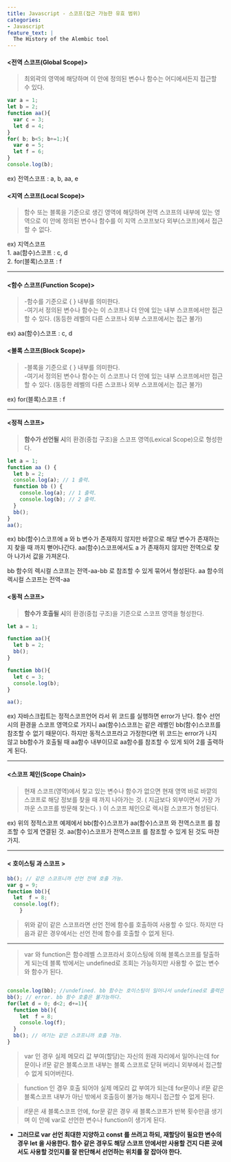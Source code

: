 ```yaml
---
title: Javascript - 스코프(접근 가능한 유효 범위)
categories:
- Javascript
feature_text: |
  The History of the Alembic tool
---
```




#### <전역 스코프(Global Scope)>
>최외곽의 영역에 해당하며 이 안에 정의된 변수나 함수는 어디에서든지 접근할 수 있다.
```javascript
var a = 1;
let b = 2;
function aa(){
  var c = 3;
  let d = 4;
}
for( b; b<5; b+=1;){
  var e = 5;
  let f = 6;
}
console.log(b);
```

ex) 전역스코프 : a, b, aa, e


#### <지역 스코프(Local Scope)>
>함수 또는 블록을 기준으로 생긴 영역에 해당하며 전역 스코프의 내부에 있는 영역으로 이 안에 정의된 변수나 함수를 이 지역 스코프보다 외부(스코프)에서 접근할 수 없다.

ex) 지역스코프<br>
1\. aa(함수)스코프 : c, d<br>
2\. for(블록)스코프 : f

---

#### <함수 스코프(Function Scope)>
>-함수를 기준으로 {  } 내부를 의미한다.<br>
-여기서 정의된 변수나 함수는 이 스코프나 더 안에 있는 내부 스코프에서만 접근할 수 있다. (동등한 레벨의 다른 스코프나 외부 스코프에서는 접근 불가)

ex) aa(함수)스코프 : c, d

#### <블록 스코프(Block Scope)>
>-블록을 기준으로 {  } 내부를 의미한다.<br>
-여기서 정의된 변수나 함수는 이 스코프나 더 안에 있는 내부 스코프에서만 접근할 수 있다. (동등한 레벨의 다른 스코프나 외부 스코프에서는 접근 불가)

ex) for(블록)스코프 : f 

---
#### <정적 스코프>
>**함수가 선언될 시**의 환경(중첩 구조)을 스코프 영역(Lexical Scope)으로 형성한다.

```javascript
let a = 1;
function aa () {
  let b = 2;
  console.log(a); // 1 출력.
  function bb () {
    console.log(a); // 1 출력.
    console.log(b); // 2 출력.
  }
  bb();
}
aa();
```

ex) bb(함수)스코프에 a 와 b 변수가 존재하지 않지만 바깥으로 해당 변수가 존재하는지 찾을 때 까지 뻗어나간다.
aa(함수)스코프에서도 a 가 존재하지 않지만 전역으로 찾아 나가서 값을 가져온다.

bb 함수의 렉시컬 스코프는 전역-aa-bb 로 참조할 수 있게 묶어서 형성된다.
aa 함수의 렉시컬 스코프는 전역-aa


#### <동적 스코프>
>**함수가 호출될 시**의 환경(중첩 구조)을 기준으로 스코프 영역을 형성한다.

```javascript
let a = 1;

function aa(){
  let b = 2;
  bb();
}

function bb(){
  let c = 3;
  console.log(b);
}

aa();
```

ex) 자바스크립트는 정적스코프언어 라서 위 코드를 실행하면 error가 난다.
함수 선언 시의 환경을 스코프 영역으로 가지니 aa(함수)스코프는 같은 레벨인 bb(함수)스코프를 참조할 수 없기 때문이다.
하지만 동적스코프라고 가정한다면 위 코드는 error가 나지 않고 bb함수가 호출될 때 aa함수 내부이므로 aa함수를 참조할 수 있게 되어 2를 출력하게 된다.

---

#### <스코프 체인(Scope Chain)>
>현재 스코프(영역)에서 찾고 있는 변수나 함수가 없으면 현재 영역 바로 바깥의 스코프로 해당 정보를 찾을 때 까지 나아가는 것. ( 지금보다 외부이면서 가장 가까운 스코프를 방문해 찾는다. )
이 스코프 체인으로 렉시컬 스코프가 형성된다.

ex) 위의 정적스코프 예제에서 bb(함수)스코프가 aa(함수)스코프 와 전역스코프 를 참조할 수 있게 연결된 것.
aa(함수)스코프가 전역스코프 를 참조할 수 있게 된 것도 마찬가지.

---

#### < 호이스팅 과 스코프 >

```javascript
bb(); // 같은 스코프니까 선언 전에 호출 가능.
var g = 9;
function bb(){
  let  f = 8;
  console.log(f);
    }
```
>위와 같이 같은 스코프라면 선언 전에 함수를 호출하여 사용할 수 있다. 하지만 다음과 같은 경우에서는 선언 전에 함수를 호출할 수 없게 된다.

---

>var 와 function은 함수레벨 스코프라서 호이스팅에 의해 블록스코프를 탈출하게 되는데
블록 밖에서는 undefined로 조회는 가능하지만 사용할 수 없는 변수와 함수가 된다.


```javascript

console.log(bb); //undefined. bb 함수는 호이스팅이 일어나서 undefined로 출력은 가능.
bb(); // error. bb 함수 호출은 불가능하다.
for(let d = 0; d<2; d+=1){
  function bb(){
    let  f = 8;
    console.log(f);
  }
  bb(); // 여기는 같은 스코프니까 호출 가능.
}
```
>var 인 경우 실제 메모리 값 부여(할당)는 자신의 원래 자리에서 일어나는데 for문이나 if문 같은 블록스코프 내부는 블록 스코프로 닫혀 버리니 외부에서 접근할 수 없게 되어버린다.

>function 인 경우 호출 되어야 실제 메모리 값 부여가 되는데 for문이나 if문 같은 블록스코프 내부가 아닌 밖에서 호출등이 불가능 해지니 접근할 수 없게 된다.

>if문은 새 블록스코프 안에, for문 같은 경우 새 블록스코프가 반복 횟수만큼 생기며 이 안에 var로 선언한 변수나 function이 생기게 된다.

+ **그러므로 var 선언 최대한 지양하고 const 를 쓰려고 하되, 재할당이 필요한 변수의 경우 let 을 사용한다.
함수 같은 경우도 해당 스코프 안에서만 사용할 건지 다른 곳에서도 사용할 것인지를 잘 판단해서 선언하는 위치를 잘 잡아야 한다.**